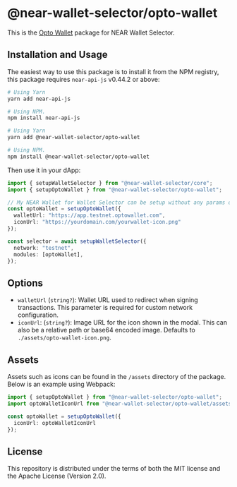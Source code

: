 # @near-wallet-selector/opto-wallet

This is the [Opto Wallet](https://optowallet.com/) package for NEAR Wallet Selector.

## Installation and Usage

The easiest way to use this package is to install it from the NPM registry, this package requires `near-api-js` v0.44.2 or above:

```bash
# Using Yarn
yarn add near-api-js

# Using NPM.
npm install near-api-js
```
```bash
# Using Yarn
yarn add @near-wallet-selector/opto-wallet

# Using NPM.
npm install @near-wallet-selector/opto-wallet
```

Then use it in your dApp:

```ts
import { setupWalletSelector } from "@near-wallet-selector/core";
import { setupOptoWallet } from "@near-wallet-selector/opto-wallet";

// My NEAR Wallet for Wallet Selector can be setup without any params or it can take two optional params.
const optoWallet = setupOptoWallet({
  walletUrl: "https://app.testnet.optowallet.com",
  iconUrl: "https://yourdomain.com/yourwallet-icon.png"
});

const selector = await setupWalletSelector({
  network: "testnet",
  modules: [optoWallet],
});
```

## Options

- `walletUrl` (`string?`): Wallet URL used to redirect when signing transactions. This parameter is required for custom network configuration.
- `iconUrl`: (`string?`): Image URL for the icon shown in the modal. This can also be a relative path or base64 encoded image. Defaults to `./assets/opto-wallet-icon.png`.

## Assets

Assets such as icons can be found in the `/assets` directory of the package. Below is an example using Webpack:

```ts
import { setupOptoWallet } from "@near-wallet-selector/opto-wallet";
import optoWalletIconUrl from "@near-wallet-selector/opto-wallet/assets/opto-wallet-icon.png";

const optoWallet = setupOptoWallet({
  iconUrl: optoWalletIconUrl
});
```

## License

This repository is distributed under the terms of both the MIT license and the Apache License (Version 2.0).
